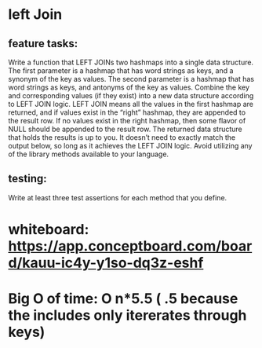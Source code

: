 # left Join
## feature tasks:
Write a function that LEFT JOINs two hashmaps into a single data structure.
The first parameter is a hashmap that has word strings as keys, and a synonym of the key as values.
The second parameter is a hashmap that has word strings as keys, and antonyms of the key as values.
Combine the key and corresponding values (if they exist) into a new data structure according to LEFT JOIN logic.
LEFT JOIN means all the values in the first hashmap are returned, and if values exist in the “right” hashmap, they are appended to the result row. If no values exist in the right hashmap, then some flavor of NULL should be appended to the result row.
The returned data structure that holds the results is up to you. It doesn’t need to exactly match the output below, so long as it achieves the LEFT JOIN logic.
Avoid utilizing any of the library methods available to your language.

## testing: 
Write at least three test assertions for each method that you define.

# whiteboard: https://app.conceptboard.com/board/kauu-ic4y-y1so-dq3z-eshf

# Big O of time: O n*5.5 ( .5 because the includes only itererates through keys) 
